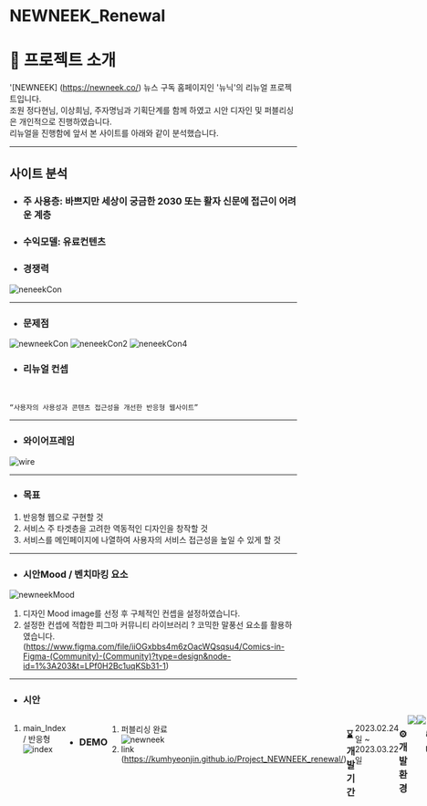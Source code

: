 # NEWNEEK_Renewal 



# 🙋 프로젝트 소개

'[NEWNEEK] (https://newneek.co/) 뉴스 구독 홈페이지인 '뉴닉'의 리뉴얼 프로젝트입니다. </br>
 조원 정다현님, 이상희님, 주자명님과 기획단계를 함께 하였고 시안 디자인 및 퍼블리싱은 개인적으로 진행하였습니다.  
 리뉴얼을 진행함에 앞서 본 사이트를 아래와 같이 분석했습니다.  
  <hr/>

 ## 사이트 분석

  - ### 주 사용층: 바쁘지만 세상이 궁금한 2030 또는 활자 신문에 접근이 어려운 계층
  - ### 수익모델: 유료컨텐츠
  - ### 경쟁력
 ![neneekCon](https://github.com/kumhyeonjin/Project_NEWNEEK_renewal/assets/122090183/3f3146c6-0f57-4c49-99e4-ac52d4e6f193)
 <hr/>

  - ### 문제점
 ![newneekCon](https://github.com/kumhyeonjin/Project_NEWNEEK_renewal/assets/122090183/4079c20f-5597-4246-8aad-581520ba41c5)
 ![neneekCon2](https://github.com/kumhyeonjin/Project_NEWNEEK_renewal/assets/122090183/eb14368f-fb8b-40a0-909b-1fc6cc1e4634)
 ![neneekCon4](https://github.com/kumhyeonjin/Project_NEWNEEK_renewal/assets/122090183/7e114a75-7639-4460-89d7-f7d8ca77355e)

  - ### 리뉴얼 컨셉
   <br/>
    
    “사용자의 사용성과 콘텐츠 접근성을 개선한 반응형 웹사이트”

  <hr/>

 - ### 와이어프레임
  ![wire](https://github.com/kumhyeonjin/Project_NEWNEEK_renewal/assets/122090183/b8381bb5-96b8-417e-88a2-d53651558059)
  <hr/>

  - ### 목표 
  1. 반응형 웹으로 구현할 것 
  2. 서비스 주 타겟층을 고려한 역동적인 디자인을 창작할 것
  3. 서비스를 메인페이지에 나열하여 사용자의 서비스 접근성을 높일 수 있게 할 것
  <hr/>

 - ### 시안Mood / 벤치마킹 요소 

 ![newneekMood](https://github.com/kumhyeonjin/Project_NEWNEEK_renewal/assets/122090183/e95860cd-0a5b-4528-b6d4-9277aa684b1a)
  1. 디자인 Mood image를 선정 후 구체적인 컨셉을 설정하였습니다.
  2. 설정한 컨셉에 적합한 피그마 커뮤니티 라이브러리 ? 코믹한 말풍선 요소를 활용하였습니다.(https://www.figma.com/file/iiOGxbbs4m6zOacWQsqsu4/Comics-in-Figma-(Community)-(Community)?type=design&node-id=1%3A203&t=LPf0H2Bc1uqKSb31-1)
  <hr/>

 - ### 시안 
 <div style="display:flex">
  <div> 

  1. main_Index / 반응형 </br>
![index](https://github.com/kumhyeonjin/Project_NEWNEEK_renewal/assets/122090183/9aa46c8e-78fb-400a-a328-bd15122d2528)


 </div>

 <hr/>

- ### DEMO
 1. 퍼블리싱 완료 </br>
  ![newneek](https://github.com/kumhyeonjin/Project_NEWNEEK_renewal/assets/122090183/f0b89a75-c0d3-425f-9892-704c8b0eb3a5)
 2. link
  (https://kumhyeonjin.github.io/Project_NEWNEEK_renewal/) 
  <hr/>

### ⌛ 개발 기간

2023.02.24일 ~ 2023.03.22일
 <hr/>

### ⚙ 개발 환경

<img src="https://img.shields.io/badge/Visual%20Studio%20Code-007ACC?style=flat&logo=VisualStudioCode&logoColor=white" />
<img src="https://img.shields.io/badge/figma-F24E1E?style=flat&logo=figma&logoColor=white" />
 <hr/>

### 📚 UsableSKill
<img src="https://img.shields.io/badge/Photoshop-31A8FF?style=flat&logo=adobephotoshop&logoColor=white"> 
    <img src="https://img.shields.io/badge/Illustration-FF9A00?style=flat&logo=adobeillustrator&logoColor=white"> 
<img src="https://img.shields.io/badge/HTML5-E34F26?style=flat&logo=HTML5&logoColor=white"/>
<img src="https://img.shields.io/badge/CSS3-1572B6?style=flat&logo=CSS3&logoColor=white"/>
<img src="https://img.shields.io/badge/JavaScript-F7DF1E?style=flat&logo=JavaScript&logoColor=white"/>




